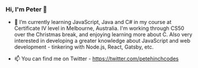 ### Hi, I'm Peter 👋

- 🌱 I’m currently learning JavaScript, Java and C# in my course at Certificate IV level in Melbourne, Australia. I'm working through CS50 over the Christmas break, and enjoying learning more about C. Also very interested in developing a greater knowledge about JavaScript and web development - tinkering with Node.js, React, Gatsby, etc.

- 📫 You can find me on Twitter - https://twitter.com/petehinchcodes

<!--
**peter-hinch/peter-hinch** is a ✨ _special_ ✨ repository because its `README.md` (this file) appears on your GitHub profile.

Here are some ideas to get you started:

- 🔭 I’m currently working on ...
- 👯 I’m looking to collaborate on ...
- 🤔 I’m looking for help with ...
- 💬 Ask me about ...

- 😄 Pronouns: ...
- ⚡ Fun fact: ...
-->
